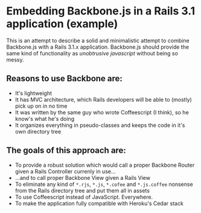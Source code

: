 # Embedding Backbone.js in a Rails 3.1 application (example)

This is an attempt to describe a solid and minimalistic attempt to combine Backbone.js with a Rails 3.1.x application.
Backbone.js should provide the same kind of functionality as *unobtrusive javascript* without being so messy.

## Reasons to use Backbone are:
* It's lightweight
* It has MVC architecture, which Rails developers will be able to (mostly) pick up on in no time
* It was written by the same guy who wrote Coffeescript (I think), so he know's what he's doing
* It organizes everything in pseudo-classes and keeps the code in it's own directory tree

## The goals of this approach are:
* To provide a robust solution which would call a proper Backbone Router given a Rails Controller currenly in use...
* ...and to call proper Backbone View given a Rails View
* To eliminate any kind of `*.rjs`, `*.js`, `*.cofee` and `*.js.coffee` nonsense from the Rails directory tree and put them all in assets
* To use Coffeescript instead of JavaScript. Everywhere.
* To make the application fully compatible with Heroku's Cedar stack